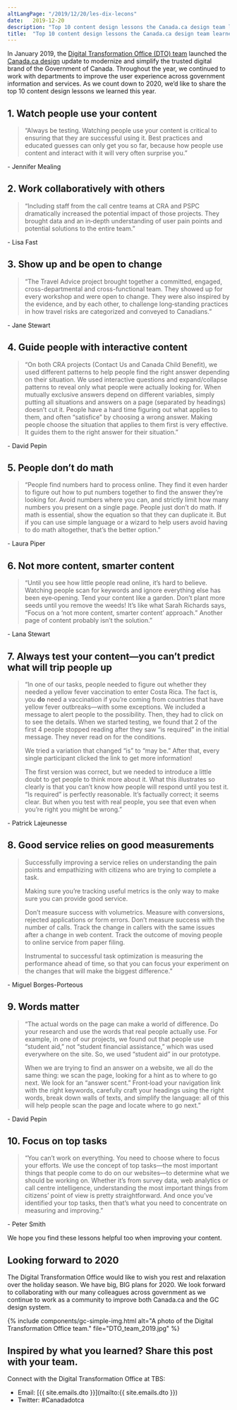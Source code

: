 ```yaml
---
altLangPage: "/2019/12/20/les-dix-lecons"
date:   2019-12-20
description: "Top 10 content design lessons the Canada.ca design team learned in 2019."
title:  "Top 10 content design lessons the Canada.ca design team learned in 2019"
---
```


<style>
figcaption {
  font-size: 17px !important;
  line-height: 1.5;
  max-width: 80ch;
  padding-bottom: 10px;
  padding-top: 5px;
}
</style>

In January 2019, the [Digital Transformation Office (DTO) team](http://www.canada.ca/en/government/about/about-digital-transformation-office.html) launched the [Canada.ca design](http://www.canada.ca/en/government/about/design-system.html) update to modernize and simplify the trusted digital brand of the Government of Canada. Throughout the year, we continued to work with departments to improve the user experience across government information and services. As we count down to 2020, we’d like to share the top 10 content design lessons we learned this year.

## 1. Watch people use your content

<blockquote>
  <p>“Always be testing. Watching people use your content is critical to ensuring that they are successful using it. Best practices and educated guesses can only get you so far, because how people use content and interact with it will very often surprise you.”</p>
</blockquote>
<p>- Jennifer Mealing</p>

## 2. Work collaboratively with others

<blockquote>
  <p>“Including staff from the call centre teams at CRA and PSPC dramatically increased the potential impact of those projects. They brought data and an in‑depth understanding of user pain points and potential solutions to the entire team.”</p>
</blockquote>
<p>- Lisa Fast</p>

## 3. Show up and be open to change

<blockquote>
  <p>“The Travel Advice project brought together a committed, engaged, cross-departmental and cross-functional team. They showed up for every workshop and were open to change. They were also inspired by the evidence, and by each other, to challenge long‑standing practices in how travel risks are categorized and conveyed to Canadians.”</p>
</blockquote>
<p>- Jane Stewart</p>

## 4. Guide people with interactive content

<blockquote>
  <p>“On both CRA projects (Contact Us and Canada Child Benefit), we used different patterns to help people find the right answer depending on their situation. We used interactive questions and expand/collapse patterns to reveal only what people were actually looking for. When mutually exclusive answers depend on different variables, simply putting all situations and answers on a page (separated by headings) doesn’t cut it. People have a hard time figuring out what applies to them, and often “satisfice” by choosing a wrong answer. Making people choose the situation that applies to them first is very effective. It guides them to the right answer for their situation.”</p>
</blockquote>
<p>- David Pepin</p>

## 5. People don’t do math

<blockquote>
  <p>“People find numbers hard to process online. They find it even harder to figure out how to put numbers together to find the answer they’re looking for. Avoid numbers where you can, and strictly limit how many numbers you present on a single page. People just don’t do math. If math is essential, show the equation so that they can duplicate it. But if you can use simple language or a wizard to help users avoid having to do math altogether, that’s the better option.”</p>
</blockquote>
<p>- Laura Piper</p>

## 6. Not more content, smarter content

 <blockquote>
  <p>“Until you see how little people read online, it’s hard to believe. Watching people scan for keywords and ignore everything else has been eye‑opening. Tend your content like a garden. Don’t plant more seeds until you remove the weeds! It’s like what Sarah Richards says, “Focus on a ‘not more content, smarter content’ approach.” Another page of content probably isn’t the solution.”</p>
 </blockquote>
<p>- Lana Stewart</p>

## 7. Always test your content—you can’t predict what will trip people up

<blockquote><p>“In one of our tasks, people needed to figure out whether they needed a yellow fever vaccination to enter Costa Rica. The fact is, you <b>do</b> need a vaccination if you’re coming from countries that have yellow fever outbreaks—with some exceptions. We included a message to alert people to the possibility. Then, they had to click on to see the details. When we started testing, we found that 2 of the first 4 people stopped reading after they saw “is required” in the initial message. They never read on for the conditions.</p>
<p>
We tried a variation that changed “is” to “may be.” After that, every single participant clicked the link to get more information!
</p>
<p>
The first version was correct, but we needed to introduce a little doubt to get people to think more about it. What this illustrates so clearly is that you can’t know how people will respond until you test it. “Is required” is perfectly reasonable. It’s factually correct; it seems clear. But when you test with real people, you see that even when you’re right you might be wrong.”
</p>
</blockquote>

<p>- Patrick Lajeunesse</p>

## 8. Good service relies on good measurements

<blockquote><p>Successfully improving a service relies on understanding the pain points and empathizing with citizens who are trying to complete a task.</p>
<p>Making sure you’re tracking useful metrics is the only way to make sure you can provide good service.</p>
<p>Don’t measure success with volumetrics. Measure with conversions, rejected applications or form errors. Don’t measure success with the number of calls. Track the change in callers with the same issues after a change in web content. Track the outcome of moving people to online service from paper filing.</p>
<p>Instrumental to successful task optimization is measuring the performance ahead of time, so that you can focus your experiment on the changes that will make the biggest difference.”</p>
</blockquote>

<p>- Miguel Borges-Porteous</p>

## 9. Words matter

<blockquote><p>“The actual words on the page can make a world of difference. Do your research and use the words that real people actually use. For example, in one of our projects, we found out that people use “student aid,” not “student financial assistance,” which was used everywhere on the site. So, we used “student aid” in our prototype.</p>
<p>When we are trying to find an answer on a website, we all do the same thing: we scan the page, looking for a hint as to where to go next. We look for an “answer scent.” Front‑load your navigation link with the right keywords, carefully craft your headings using the right words, break down walls of texts, and simplify the language: all of this will help people scan the page and locate where to go next.”</p>
</blockquote>

<p>- David Pepin</p>

## 10. Focus on top tasks

<blockquote><p>“You can’t work on everything. You need to choose where to focus your efforts. We use the concept of top tasks—the most important things that people come to do on our websites—to determine what we should be working on. Whether it’s from survey data, web analytics or call centre intelligence, understanding the most important things from citizens’ point of view is pretty straightforward. And once you’ve identified your top tasks, then that’s what you need to concentrate on measuring and improving.”</p>
</blockquote>
<p>- Peter Smith</p>

We hope you find these lessons helpful too when improving your content.

## Looking forward to 2020

The Digital Transformation Office would like to wish you rest and relaxation over the holiday season. We have big, BIG plans for 2020. We look forward to collaborating with our many colleagues across government as we continue to work as a community to improve both Canada.ca and the GC design system.

{% include components/gc-simple-img.html
   alt="A photo of the Digital Transformation Office team."
   file="DTO_team_2019.jpg"
%}

## Inspired by what you learned? Share this post with your team.

 Connect with the Digital Transformation Office at TBS:
* Email: [{{ site.emails.dto }}](mailto:{{ site.emails.dto }})
* Twitter: #Canadadotca
